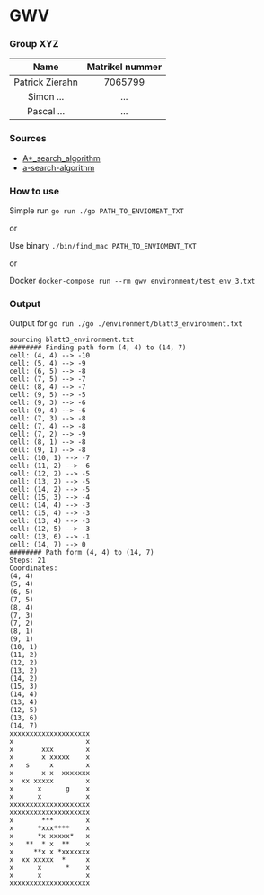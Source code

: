 # GWV

### Group XYZ

| Name | Matrikel nummer |
| :---: | :-------------: |
|Patrick Zierahn | 7065799 |
|Simon ... | ... |
|Pascal ... | ... |

### Sources

* [A*_search_algorithm](https://en.wikipedia.org/wiki/A*_search_algorithm)
* [a-search-algorithm](https://www.geeksforgeeks.org/a-search-algorithm/)

### How to use

Simple run ```go run ./go PATH_TO_ENVIOMENT_TXT```

or

Use binary ```./bin/find_mac PATH_TO_ENVIOMENT_TXT```

or

Docker ```docker-compose run --rm gwv environment/test_env_3.txt```

### Output

Output for ```go run ./go ./environment/blatt3_environment.txt```

```
sourcing blatt3_environment.txt
######## Finding path form (4, 4) to (14, 7)
cell: (4, 4) --> -10
cell: (5, 4) --> -9
cell: (6, 5) --> -8
cell: (7, 5) --> -7
cell: (8, 4) --> -7
cell: (9, 5) --> -5
cell: (9, 3) --> -6
cell: (9, 4) --> -6
cell: (7, 3) --> -8
cell: (7, 4) --> -8
cell: (7, 2) --> -9
cell: (8, 1) --> -8
cell: (9, 1) --> -8
cell: (10, 1) --> -7
cell: (11, 2) --> -6
cell: (12, 2) --> -5
cell: (13, 2) --> -5
cell: (14, 2) --> -5
cell: (15, 3) --> -4
cell: (14, 4) --> -3
cell: (15, 4) --> -3
cell: (13, 4) --> -3
cell: (12, 5) --> -3
cell: (13, 6) --> -1
cell: (14, 7) --> 0
######## Path form (4, 4) to (14, 7)
Steps: 21
Coordinates:
(4, 4)
(5, 4)
(6, 5)
(7, 5)
(8, 4)
(7, 3)
(7, 2)
(8, 1)
(9, 1)
(10, 1)
(11, 2)
(12, 2)
(13, 2)
(14, 2)
(15, 3)
(14, 4)
(13, 4)
(12, 5)
(13, 6)
(14, 7)
xxxxxxxxxxxxxxxxxxxx
x                  x
x       xxx        x
x       x xxxxx    x
x   s     x        x
x       x x  xxxxxxx
x  xx xxxxx        x
x      x      g    x
x      x           x
xxxxxxxxxxxxxxxxxxxx
xxxxxxxxxxxxxxxxxxxx
x       ***        x
x      *xxx****    x
x      *x xxxxx*   x
x   **  * x  **    x
x     **x x *xxxxxxx
x  xx xxxxx  *     x
x      x      *    x
x      x           x
xxxxxxxxxxxxxxxxxxxx
```